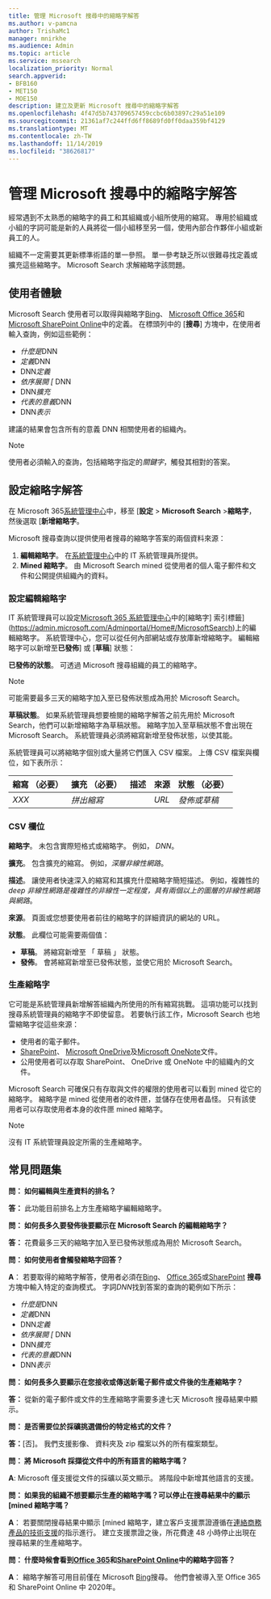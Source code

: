 ```yaml
---
title: 管理 Microsoft 搜尋中的縮略字解答
ms.author: v-pamcna
author: TrishaMc1
manager: mnirkhe
ms.audience: Admin
ms.topic: article
ms.service: mssearch
localization_priority: Normal
search.appverid:
- BFB160
- MET150
- MOE150
description: 建立及更新 Microsoft 搜尋中的縮略字解答
ms.openlocfilehash: 4f47d5b743709657459ccbc6b03897c29a51e109
ms.sourcegitcommit: 21361af7c244ffd6ff8689fd0ff0daa359bf4129
ms.translationtype: MT
ms.contentlocale: zh-TW
ms.lasthandoff: 11/14/2019
ms.locfileid: "38626817"
---
```

# <a name="manage-acronyms-answers-in-microsoft-search"></a>管理 Microsoft 搜尋中的縮略字解答

經常遇到不太熟悉的縮略字的員工和其組織或小組所使用的縮寫。 專用於組織或小組的字詞可能是新的人員將從一個小組移至另一個，使用內部合作夥伴小組或新員工的人。

組織不一定需要其更新標準術語的單一參照。 單一參考缺乏所以很難尋找定義或擴充這些縮略字。 Microsoft Search 求解縮略字該問題。

## <a name="what-users-experience"></a>使用者體驗
Microsoft Search 使用者可以取得與縮略字[Bing](https://Bing.com)、 [Microsoft Office 365](https://Office.com)和[Microsoft SharePoint Online](https://products.office.com/sharepoint/collaboration)中的定義。 在標頭列中的 [**搜尋**] 方塊中，在使用者輸入查詢，例如這些範例：

- *什麼是*DNN
- *定義*DNN
- DNN*定義*
- *依序展開 [* DNN
- DNN*擴充*
- *代表的意義*DNN
- DNN*表示*

建議的結果會包含所有的意義 DNN 相關使用者的組織內。

> [!NOTE]
> 使用者必須輸入的查詢，包括縮略字指定的*關鍵字*，觸發其相對的答案。  

## <a name="set-up-acronyms-answers"></a>設定縮略字解答
在 Microsoft 365[系統管理中心](https://admin.microsoft.com)中，移至 [**設定** > **Microsoft Search** >**縮略字**，然後選取 [**新增縮略字**。 

Microsoft 搜尋查詢以提供使用者搜尋的縮略字答案的兩個資料來源：

1.  **編輯縮略字**。 在[系統管理中心](https://admin.microsoft.com)中的 IT 系統管理員所提供。
2.  **Mined 縮略字**。 由 Microsoft Search mined 從使用者的個人電子郵件和文件和公開提供組織內的資料。

### <a name="set-up-editorial-acronyms"></a>設定編輯縮略字
IT 系統管理員可以設定[Microsoft 365 系統管理中心]( https://admin.microsoft.com)中的[縮略字] 索引標籤](https://admin.microsoft.com/Adminportal/Home#/MicrosoftSearch)上的編輯縮略字。 系統管理中心，您可以從任何內部網站或存放庫新增縮略字。 編輯縮略字可以新增至**已發佈**] 或 [**草稿**] 狀態：

**已發佈的狀態**。 可透過 Microsoft 搜尋組織的員工的縮略字。

> [!NOTE]
> 可能需要最多三天的縮略字加入至已發佈狀態成為用於 Microsoft Search。

**草稿狀態**。 如果系統管理員想要檢閱的縮略字解答之前先用於 Microsoft Search，他們可以新增縮略字為草稿狀態。 縮略字加入至草稿狀態不會出現在 Microsoft Search。 系統管理員必須將縮寫新增至發佈狀態，以使其能。

系統管理員可以將縮略字個別或大量將它們匯入 CSV 檔案。 上傳 CSV 檔案與欄位，如下表所示：

| 縮寫 （必要） | 擴充 （必要） | 描述  | 來源 | 狀態 （必要） |
| --------- | --------- | ---------- | --------- |--------- |
| *XXX* | *拼出縮寫* |  | *URL* | *發佈或草稿* |

### <a name="csv-fields"></a>CSV 欄位
**縮略字**。 未包含實際短格式或縮略字。 例如， *DNN*。

**擴充**。 包含擴充的縮寫。 例如，*深層非線性網路*。

**描述**。 讓使用者快速深入的縮寫和其擴充什麼縮略字簡短描述。 例如，複雜性的*deep 非線性網路是複雜性的非線性一定程度，具有兩個以上的圖層的非線性網路與網路*。

**來源**。 頁面或您想要使用者前往的縮略字的詳細資訊的網站的 URL。

**狀態**。 此欄位可能需要兩個值：

- **草稿**。 將縮寫新增至 「 草稿 」 狀態。
- **發佈**。 會將縮寫新增至已發佈狀態，並使它用於 Microsoft Search。

### <a name="mined-acronyms"></a>生產縮略字
它可能是系統管理員新增解答組織內所使用的所有縮寫挑戰。 這項功能可以找到搜尋系統管理員的縮略字不即使留意。 若要執行該工作，Microsoft Search 也地雷縮略字從這些來源：

- 使用者的電子郵件。
- [SharePoint](https://products.office.com/sharepoint/collaboration)、 [Microsoft OneDrive]( https://onedrive.live.com/about/)及[Microsoft OneNote](http://www.onenote.com/)文件。
- 公用使用者可以存取 SharePoint、 OneDrive 或 OneNote 中的組織內的文件。

Microsoft Search 可確保只有存取與文件的權限的使用者可以看到 mined 從它的縮略字。 縮略字是 mined 從使用者的收件匣，並儲存在使用者晶怪。 只有該使用者可以存取使用者本身的收件匣 mined 縮略字。

> [!NOTE]
> 沒有 IT 系統管理員設定所需的生產縮略字。

## <a name="frequently-asked-questions"></a>常見問題集
**問： 如何編輯與生產資料的排名？**

**答：** 此功能目前排名上方生產縮略字編輯縮略字。

**問： 如何長多久要發佈後要顯示在 Microsoft Search 的編輯縮略字？**

**答：** 花費最多三天的縮略字加入至已發佈狀態成為用於 Microsoft Search。 

**問： 如何使用者會觸發縮略字回答？**

**A**： 若要取得的縮略字解答，使用者必須在[Bing](https://bing.com)、 [Office 365](https://Office.com)或[SharePoint](https://products.office.com/sharepoint/collaboration) **搜尋**方塊中輸入特定的查詢模式。 字詞*DNN*找到答案的查詢的範例如下所示：

- *什麼是*DNN
- *定義*DNN
- DNN*定義*
- *依序展開 [* DNN
- DNN*擴充*
- *代表的意義*DNN
- DNN*表示*

**問： 如何長多久要顯示在您接收或傳送新電子郵件或文件後的生產縮略字？**

**答：** 從新的電子郵件或文件的生產縮略字需要多達七天 Microsoft 搜尋結果中顯示。

**問： 是否需要位於採礦挑選備份的特定格式的文件？**

**答：**[否]。 我們支援影像、 資料夾及 zip 檔案以外的所有檔案類型。

**問： 將 Microsoft 採擷從文件中的所有語言的縮略字嗎？**

**A**: Microsoft 僅支援從文件的採礦以英文顯示。 將階段中新增其他語言的支援。

**問： 如果我的組織不想要顯示生產的縮略字嗎？可以停止在搜尋結果中的顯示 [mined 縮略字嗎？**

**A**： 若要關閉搜尋結果中顯示 [mined 縮略字，建立客戶支援票證遵循在[連絡商務產品的技術支援](https://docs.microsoft.com/office365/admin/contact-support-for-business-products?redirectSourcePath=%252fen-us%252farticle%252fContact-Office-365-for-business-support-32a17ca7-6fa0-4870-8a8d-e25ba4ccfd4b&view=o365-worldwide&tabs=online#BKMK_call_support)的指示進行。
建立支援票證之後，所花費達 48 小時停止出現在搜尋結果的生產縮略字。 

**問： 什麼時候會看到[Office 365](https://Office.com)和[SharePoint Online](https://products.office.com/sharepoint/collaboration)中的縮略字回答？**

**A**： 縮略字解答可用目前僅在 Microsoft [Bing](https://bing.com)搜尋。 他們會被導入至 Office 365 和 SharePoint Online 中 2020年。
